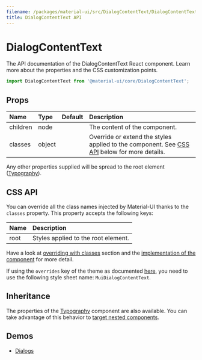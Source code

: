 ```yaml
---
filename: /packages/material-ui/src/DialogContentText/DialogContentText.js
title: DialogContentText API
---
```


<!--- This documentation is automatically generated, do not try to edit it. -->

# DialogContentText

<p class="description">The API documentation of the DialogContentText React component. Learn more about the properties and the CSS customization points.</p>

```js
import DialogContentText from '@material-ui/core/DialogContentText';
```



## Props

| Name | Type | Default | Description |
|:-----|:-----|:--------|:------------|
| <span class="prop-name">children</span> | <span class="prop-type">node |   | The content of the component. |
| <span class="prop-name">classes</span> | <span class="prop-type">object |   | Override or extend the styles applied to the component. See [CSS API](#css-api) below for more details. |

Any other properties supplied will be spread to the root element ([Typography](/api/typography/)).

## CSS API

You can override all the class names injected by Material-UI thanks to the `classes` property.
This property accepts the following keys:


| Name | Description |
|:-----|:------------|
| <span class="prop-name">root</span> | Styles applied to the root element.

Have a look at [overriding with classes](/customization/overrides/#overriding-with-classes) section
and the [implementation of the component](https://github.com/mui-org/material-ui/tree/master/packages/material-ui/src/DialogContentText/DialogContentText.js)
for more detail.

If using the `overrides` key of the theme as documented
[here](/customization/themes#customizing-all-instances-of-a-component-type),
you need to use the following style sheet name: `MuiDialogContentText`.

## Inheritance

The properties of the [Typography](/api/typography/) component are also available.
You can take advantage of this behavior to [target nested components](/guides/api/#spread).

## Demos

- [Dialogs](/demos/dialogs/)

